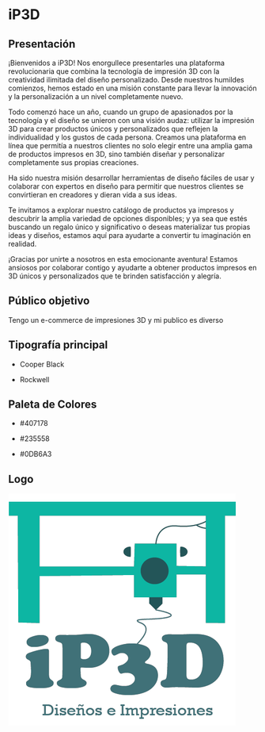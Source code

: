 # iP3D

## Presentación
 ¡Bienvenidos a iP3D! Nos enorgullece presentarles una plataforma revolucionaria que combina la tecnología de impresión 3D con la creatividad ilimitada del diseño personalizado. Desde nuestros humildes comienzos, hemos estado en una misión constante para llevar la innovación y la personalización a un nivel completamente nuevo.
 
 Todo comenzó hace un año, cuando un grupo de apasionados por la tecnología y el diseño se unieron con una visión audaz: utilizar la impresión 3D para crear productos únicos y personalizados que reflejen la individualidad y los gustos de cada persona. Creamos una plataforma en línea que permitía a nuestros clientes no solo elegir entre una amplia gama de productos impresos en 3D, sino también diseñar y personalizar completamente sus propias creaciones.
  
 Ha sido nuestra misión desarrollar herramientas de diseño fáciles de usar y colaborar con expertos en diseño para permitir que nuestros clientes se convirtieran en creadores y dieran vida a sus ideas.
  
 Te invitamos a explorar nuestro catálogo de productos ya impresos y descubrir la amplia variedad de opciones disponibles; y ya sea que estés buscando un regalo único y significativo o deseas materializar tus propias ideas y diseños, estamos aquí para ayudarte a convertir tu imaginación en realidad.

 ¡Gracias por unirte a nosotros en esta emocionante aventura! Estamos ansiosos por colaborar contigo y ayudarte a obtener productos impresos en 3D únicos y personalizados que te brinden satisfacción y alegría.
## Público objetivo
Tengo un e-commerce de impresiones 3D y mi publico es diverso
## Tipografía principal
* Cooper Black
+ Rockwell
## Paleta de Colores 
* #407178
- #235558
+ #0DB6A3
## Logo 
![Logo de mi e-commerce](https://github.com/Ivo-Scartt/Scarttezzini-iP3D/blob/a515e549123334fddac8678167a73fefa01a2149/Logo%20e-commerce.png)
